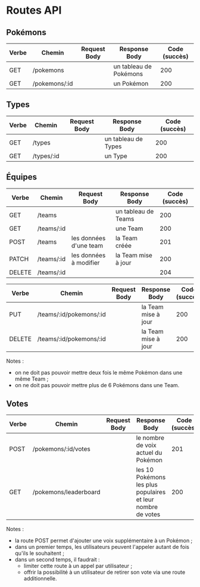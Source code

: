 # Routes API

## Pokémons

| Verbe | Chemin        | Request Body | Response Body          | Code (succès) |
| ----- | ------------- | ------------ | ---------------------- | --------------- |
| GET   | /pokemons     |              | un tableau de Pokémons | 200             |
| GET   | /pokemons/:id |              | un Pokémon             | 200             |

## Types

| Verbe | Chemin     | Request Body | Response Body       | Code (succès) |
| ----- | ---------- | ------------ | ------------------- | ----------- |
| GET   | /types     |              | un tableau de Types | 200         |
| GET   | /types/:id |              | un Type             | 200         |

## Équipes

| Verbe  | Chemin     | Request Body           | Response Body       | Code (succès) |
| ------ | ---------- | ---------------------- | ------------------- | ------------- |
| GET    | /teams     |                        | un tableau de Teams | 200           |
| GET    | /teams/:id |                        | une Team            | 200           |
| POST   | /teams     | les données d'une team | la Team créée       | 201           |
| PATCH  | /teams/:id | les données à modifier | la Team mise à jour | 200           |
| DELETE | /teams/:id |                        |                     | 204           |


| Verbe  | Chemin                  | Request Body | Response Body       | Code (succès) |
| ------ | ----------------------- | ------------ | ------------------- | ------------- |
| PUT    | /teams/:id/pokemons/:id |              | la Team mise à jour | 200           |
| DELETE | /teams/:id/pokemons/:id |              | la Team mise à jour | 200           |

Notes : 
- on ne doit pas pouvoir mettre deux fois le même Pokémon dans une même Team ;
- on ne doit pas pouvoir mettre plus de 6 Pokémons dans une Team.

## Votes 

| Verbe | Chemin                | Request Body | Response Body                                               | Code (succès) |
| ----- | --------------------- | ------------ | ----------------------------------------------------------- | ------------- |
| POST  | /pokemons/:id/votes   |              | le nombre de voix actuel du Pokémon                         | 201           |
| GET   | /pokemons/leaderboard |              | les 10 Pokémons les plus populaires et leur nombre de votes | 200           |

Notes :
- la route POST permet d'ajouter une voix supplémentaire à un Pokémon ;
- dans un premier temps, les utilisateurs peuvent l'appeler autant de fois qu'ils le souhaitent ;
- dans un second temps, il faudrait : 
  - limiter cette route à un appel par utilisateur ;
  - offrir la possibilité à un utilisateur de retirer son vote via une route additionnelle.
